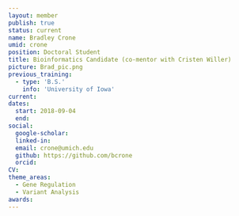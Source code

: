 ```yaml
---
layout: member
publish: true
status: current
name: Bradley Crone
umid: crone
position: Doctoral Student
title: Bioinformatics Candidate (co-mentor with Cristen Willer)
picture: Brad_pic.png
previous_training:
  - type: 'B.S.'
    info: 'University of Iowa'
current:
dates:
  start: 2018-09-04
  end:
social: 
  google-scholar: 
  linked-in: 
  email: crone@umich.edu
  github: https://github.com/bcrone
  orcid:
CV: 
theme_areas:
  - Gene Regulation
  - Variant Analysis
awards:
---
```

